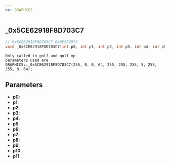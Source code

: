 ```yaml
---
ns: GRAPHICS
---
```

## _0x5CE62918F8D703C7

```c
// 0x5CE62918F8D703C7 0xDF552973
void _0x5CE62918F8D703C7(int p0, int p1, int p2, int p3, int p4, int p5, int p6, int p7, int p8, int p9, int p10, int p11);
```

```
Only called in golf and golf_mp  
parameters used are   
GRAPHICS::_0x5CE62918F8D703C7(255, 0, 0, 64, 255, 255, 255, 5, 255, 255, 0, 64);  
```

## Parameters
* **p0**: 
* **p1**: 
* **p2**: 
* **p3**: 
* **p4**: 
* **p5**: 
* **p6**: 
* **p7**: 
* **p8**: 
* **p9**: 
* **p10**: 
* **p11**: 

